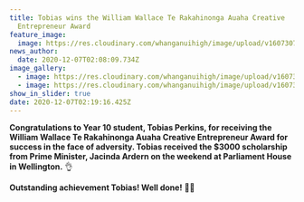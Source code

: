 ```yaml
---
title: Tobias wins the William Wallace Te Rakahinonga Auaha Creative
  Entrepreneur Award
feature_image:
  image: https://res.cloudinary.com/whanganuihigh/image/upload/v1607307115/News/received_121668819641340.jpg
news_author:
  date: 2020-12-07T02:08:09.734Z
image_gallery:
  - image: https://res.cloudinary.com/whanganuihigh/image/upload/v1607307131/News/received_431774127992386.jpg
  - image: https://res.cloudinary.com/whanganuihigh/image/upload/v1607307144/News/received_3308011685992880.jpg
show_in_slider: true
date: 2020-12-07T02:19:16.425Z
---
```

**Congratulations to Year 10 student, Tobias Perkins, for receiving the William Wallace Te Rakahinonga Auaha Creative Entrepreneur Award for success in the face of adversity.  Tobias received the $3000 scholarship from Prime Minister, Jacinda Ardern on the weekend at Parliament House in Wellington.**  👌


**Outstanding achievement Tobias! Well done!**  👏👏

